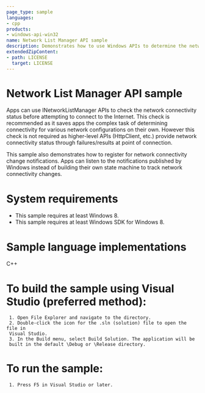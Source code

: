 ```yaml
---
page_type: sample
languages:
- cpp
products:
- windows-api-win32
name: Network List Manager API sample
description: Demonstrates how to use Windows APIs to determine the network connectivity status, and shows how to use this information to determine when to attempt to connect to the Internet.
extendedZipContent:
- path: LICENSE
  target: LICENSE
---
```


Network List Manager API sample
=========================================
Apps can use INetworkListManager APIs to check the network connectivity status before
attempting to connect to the Internet. This check is recommended as it saves apps the complex task
of determining connectivity for various network configurations on their own. However this check
is not required as higher-level APIs (HttpClient, etc.) provide network connectivity status
through failures/results at point of connection.

This sample also demonstrates how to register for network connectivity change notifications.
Apps can listen to the notifications published by Windows instead of building their
own state machine to track network connectivity changes.

System requirements
=============
-   This sample requires at least Windows 8.
-   This sample requires at least Windows SDK for Windows 8.

Sample language implementations
===============================
C++

To build the sample using Visual Studio (preferred method):
================================================================
     1. Open File Explorer and navigate to the directory.
     2. Double-click the icon for the .sln (solution) file to open the file in
     Visual Studio.
     3. In the Build menu, select Build Solution. The application will be
     built in the default \Debug or \Release directory.


To run the sample:
==================
     1. Press F5 in Visual Studio or later.
